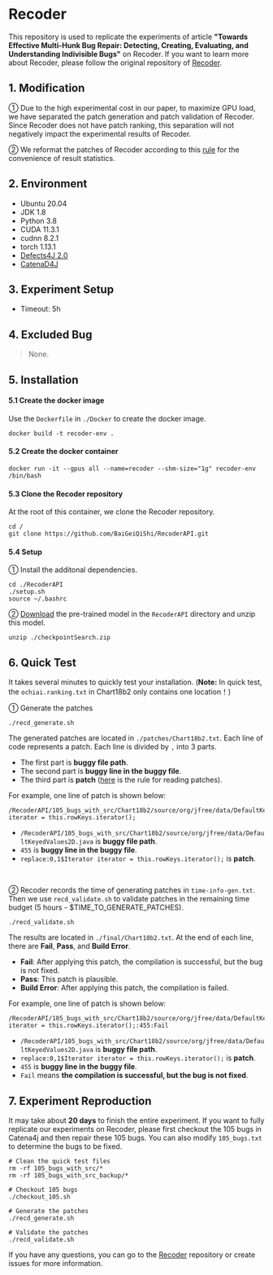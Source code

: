 # Recoder
This repository is used to replicate the experiments of article **"Towards Effective Multi-Hunk Bug Repair: Detecting, Creating, Evaluating, and Understanding Indivisible Bugs"** on Recoder. If you want to learn more about Recoder, please follow the original repository of [Recoder](https://github.com/pkuzqh/Recoder.git).

## 1. Modification
① Due to the high experimental cost in our paper, to maximize GPU load, we have separated the patch generation and patch validation of Recoder. Since Recoder does not have patch ranking, this separation will not negatively impact the experimental results of Recoder.

② We reformat the patches of Recoder according to this [rule](rules.md) for the convenience of result statistics.

## 2. Environment

- Ubuntu 20.04
- JDK 1.8
- Python 3.8
- CUDA 11.3.1
- cudnn 8.2.1
- torch 1.13.1
- [Defects4J 2.0](https://github.com/rjust/defects4j)
- [CatenaD4J](https://github.com/universetraveller/CatenaD4J.git)


## 3. Experiment Setup
- Timeout: 5h


## 4. Excluded Bug
> None.


## 5. Installation
#### 5.1 Create the docker image
Use the `Dockerfile` in `./Docker` to create the docker image.
```shell
docker build -t recoder-env .
```

#### 5.2 Create the docker container
```shell
docker run -it --gpus all --name=recoder --shm-size="1g" recoder-env /bin/bash
 ```

#### 5.3 Clone the Recoder repository
At the root of this container, we clone the Recoder repository.

```shell
cd /
git clone https://github.com/BaiGeiQiShi/RecoderAPI.git
```

#### 5.4 Setup
① Install the additonal dependencies.
```shell
cd ./RecoderAPI
./setup.sh
source ~/.bashrc
```
② [Download](https://drive.google.com/file/d/1XWyx-uPOnV0tEIMaWTkAd3yaaxYD-sbh/view?usp=drive_link) the pre-trained model in the `RecoderAPI` directory and unzip this model.
```shell
unzip ./checkpointSearch.zip
```


## 6. Quick Test
It takes several minutes to quickly test your installation. (**Note:** In quick test, the `ochiai.ranking.txt` in Chart18b2 only contains one location！)

① Generate the patches
```
./recd_generate.sh
```

The generated patches are located in `./patches/Chart18b2.txt`. Each line of code represents a patch. Each line is divided by `,` into 3 parts. 
- The first part is **buggy file path**.
- The second part is **buggy line in the buggy file**.
- The third part is **patch** ([here](rules.md) is the rule for reading patches).

For example, one line of patch is shown below:
```shell
/RecoderAPI/105_bugs_with_src/Chart18b2/source/org/jfree/data/DefaultKeyedValues2D.java,455,replace:0,1$Iterator iterator = this.rowKeys.iterator(); 
```
- `/RecoderAPI/105_bugs_with_src/Chart18b2/source/org/jfree/data/DefaultKeyedValues2D.java` is **buggy file path**.
- `455` is **buggy line in the buggy file**.
- `replace:0,1$Iterator iterator = this.rowKeys.iterator();` is **patch**.

<br>

② Recoder records the time of generating patches in `time-info-gen.txt`. Then we use `recd_validate.sh` to validate patches in the remaining time budget (5 hours - $TIME_TO_GENERATE_PATCHES).
```
./recd_validate.sh
```

The results are located in `./final/Chart18b2.txt`. At the end of each line, there are **Fail**, **Pass**, and **Build Error**.
- **Fail**: After applying this patch, the compilation is successful, but the bug is not fixed.
- **Pass**: This patch is plausible.
- **Build Error**: After applying this patch, the compilation is failed.

For example, one line of patch is shown below:
```shell
/RecoderAPI/105_bugs_with_src/Chart18b2/source/org/jfree/data/DefaultKeyedValues2D.java:replace:0,1$Iterator iterator = this.rowKeys.iterator();:455:Fail
```
- `/RecoderAPI/105_bugs_with_src/Chart18b2/source/org/jfree/data/DefaultKeyedValues2D.java` is **buggy file path**.
- `replace:0,1$Iterator iterator = this.rowKeys.iterator();` is **patch**.
- `455` is **buggy line in the buggy file**.
- `Fail` means **the compilation is successful, but the bug is not fixed**.

## 7. Experiment Reproduction
It may take about **20 days** to finish the entire experiment. If you want to fully replicate our experiments on Recoder, please first checkout the 105 bugs in Catena4j and then repair these 105 bugs. You can also modify `105_bugs.txt` to determine the bugs to be fixed.
```
# Clean the quick test files
rm -rf 105_bugs_with_src/*
rm -rf 105_bugs_with_src_backup/*

# Checkout 105 bugs
./checkout_105.sh

# Generate the patches
./recd_generate.sh

# Validate the patches
./recd_validate.sh
```

If you have any questions, you can go to the [Recoder](https://github.com/pkuzqh/Recoder.git) repository or create issues for more information.
